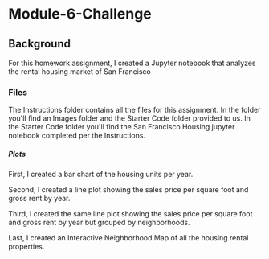 # Module-6-Challenge

## Background

For this homework assignment, I created a Jupyter notebook that analyzes the rental housing market of San Francisco

### Files

The Instructions folder contains all the files for this assignment. In the folder you'll find an Images folder and the Starter Code folder provided to us. In the Starter Code folder you'll find the San Francisco Housing jupyter notebook completed per the Instructions.

##### Plots

First, I created a bar chart of the housing units per year.

Second, I created a line plot showing the sales price per square foot and gross rent by year.

Third, I created the same line plot showing the sales price per square foot and gross rent by year but grouped by neighborhoods.

Last, I created an Interactive Neighborhood Map of all the housing rental properties.